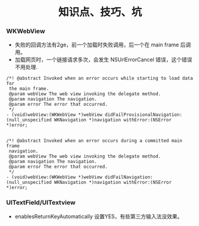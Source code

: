 <h1 align=center>知识点、技巧、坑</h1>



### WKWebView
- 失败的回调方法有2ge，前一个加载时失败调用，后一个在  main frame
后调用。
- 加载网页时，一个链接请求多次，会发生 NSUrlErrorCancel 错误，这个错误不用处理. 

```
/*! @abstract Invoked when an error occurs while starting to load data for
 the main frame.
 @param webView The web view invoking the delegate method.
 @param navigation The navigation.
 @param error The error that occurred.
 */
- (void)webView:(WKWebView *)webView didFailProvisionalNavigation:(null_unspecified WKNavigation *)navigation withError:(NSError *)error;


/*! @abstract Invoked when an error occurs during a committed main frame
 navigation.
 @param webView The web view invoking the delegate method.
 @param navigation The navigation.
 @param error The error that occurred.
 */
- (void)webView:(WKWebView *)webView didFailNavigation:(null_unspecified WKNavigation *)navigation withError:(NSError *)error;
```

### UITextField/UITextview
- enablesReturnKeyAutomatically  设置YES，有些第三方输入法没效果。